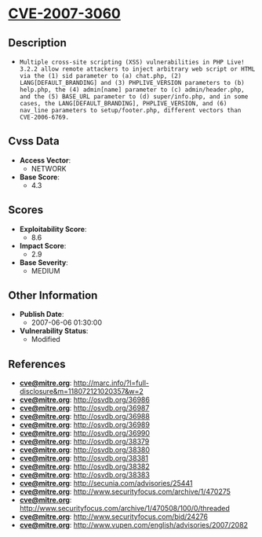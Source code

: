 
# [CVE-2007-3060](https://cve.mitre.org/cgi-bin/cvename.cgi?name=CVE-2007-3060)

## Description

- `Multiple cross-site scripting (XSS) vulnerabilities in PHP Live! 3.2.2 allow remote attackers to inject arbitrary web script or HTML via the (1) sid parameter to (a) chat.php, (2) LANG[DEFAULT_BRANDING] and (3) PHPLIVE_VERSION parameters to (b) help.php, the (4) admin[name] parameter to (c) admin/header.php, and the (5) BASE_URL parameter to (d) super/info.php, and in some cases, the LANG[DEFAULT_BRANDING], PHPLIVE_VERSION, and (6) nav_line parameters to setup/footer.php, different vectors than CVE-2006-6769.`

## Cvss Data

- **Access Vector**:
  - NETWORK
- **Base Score**:
  - 4.3

## Scores

- **Exploitability Score**:
  - 8.6
- **Impact Score**:
  - 2.9
- **Base Severity**:
  - MEDIUM

## Other Information

- **Publish Date**:
  - 2007-06-06 01:30:00
- **Vulnerability Status**:
  - Modified

## References

- **cve@mitre.org**: http://marc.info/?l=full-disclosure&m=118072121020357&w=2
- **cve@mitre.org**: http://osvdb.org/36986
- **cve@mitre.org**: http://osvdb.org/36987
- **cve@mitre.org**: http://osvdb.org/36988
- **cve@mitre.org**: http://osvdb.org/36989
- **cve@mitre.org**: http://osvdb.org/36990
- **cve@mitre.org**: http://osvdb.org/38379
- **cve@mitre.org**: http://osvdb.org/38380
- **cve@mitre.org**: http://osvdb.org/38381
- **cve@mitre.org**: http://osvdb.org/38382
- **cve@mitre.org**: http://osvdb.org/38383
- **cve@mitre.org**: http://secunia.com/advisories/25441
- **cve@mitre.org**: http://www.securityfocus.com/archive/1/470275
- **cve@mitre.org**: http://www.securityfocus.com/archive/1/470508/100/0/threaded
- **cve@mitre.org**: http://www.securityfocus.com/bid/24276
- **cve@mitre.org**: http://www.vupen.com/english/advisories/2007/2082
